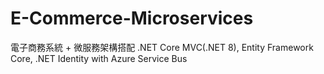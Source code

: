 # E-Commerce-Microservices
電子商務系統 + 微服務架構搭配 .NET Core MVC(.NET 8), Entity Framework Core, .NET Identity with Azure Service Bus
